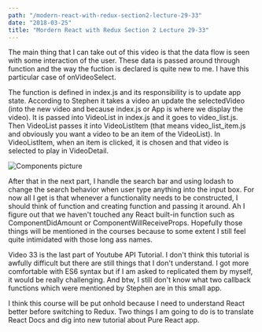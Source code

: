 ```yaml
---
path: "/modern-react-with-redux-section2-lecture-29-33"
date: "2018-03-25"
title: "Mordern React with Redux Section 2 Lecture 29-33"
---
```


The main thing that I can take out of this video is that the data flow is seen with some interaction of the user. These data is passed around through function and the way the fuction is declared is quite new to me. I have this particular case of onVideoSelect.

The function is defined in index.js and its responsibility is to update app state. According to Stephen it takes a video an update the selectedVideo (into the new video and because index.js or App is where we display the video). It is passed into VideoList in index.js and it goes to video_list.js. Then VideoList passes it into VideoListItem (that means video_list_item.js and obviously you want a video to be an item of the VideoList). In VideoListItem, when an item is clicked, it is chosen and that video is selected to play in VideoDetail.

![Components picture](http://res.cloudinary.com/hunghayho131/image/upload/v1530354377/ReactReduxPic.png)

After that in the next part, I handle the search bar and using lodash to change the search behavior when user type anything into the input box. For now all I get is that whenever a functionality needs to be constructed, I should think of function and creating function and passing it around. Ah I figure out that we haven't touched any React built-in function such as ComponentDidAmount or ComponentWillReceiveProps. Hopefully those things will be mentioned in the courses because to some extent I still feel quite intimidated with those long ass names.

Video 33 is the last part of Youtube API Tutorial. I don't think this tutorial is awfully difficult but there are still things that I don't understand. I got more comfortable with ES6 syntax but if I am asked to replicated them by myself, it would be really challenging. And btw, I still don't know what two callback functions which were mentioned by Stephen are in this small app.

I think this course will be put onhold because I need to understand React better before switching to Redux. Two things I am going to do is to translate React Docs and dig into new tutorial about Pure React app.